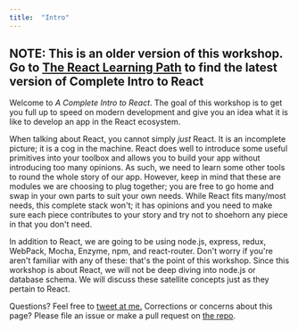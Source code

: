 ```yaml
---
title:  "Intro"
---
```


## **NOTE**: This is an older version of this workshop. Go to [The React Learning Path][react-path] to find the latest version of Complete Intro to React

Welcome to _A Complete Intro to React_. The goal of this workshop is to get you full up to speed on modern development and give you an idea what it is like to develop an app in the React ecosystem.

When talking about React, you cannot simply _just_ React. It is an incomplete picture; it is a cog in the machine. React does well to introduce some useful primitives into your toolbox and allows you to build your app without introducing too many opinions. As such, we need to learn some other tools to round the whole story of our app. However, keep in mind that these are modules we are choosing to plug together; you are free to go home and swap in your own parts to suit your own needs. While React fits many/most needs, this complete stack won't; it has opinions and you need to make sure each piece contributes to your story and try not to shoehorn any piece in that you don't need.

In addition to React, we are going to be using node.js, express, redux, WebPack, Mocha, Enzyme, npm, and react-router. Don't worry if you're aren't familiar with any of these: that's the point of this workshop. Since this workshop is about React, we will not be deep diving into node.js or database schema. We will discuss these satellite concepts just as they pertain to React.

Questions? Feel free to <a href="https://twitter.com/holtbt">tweet at me.</a> Corrections or concerns about this page? Please file an issue or make a pull request on <a href="https://github.com/btholt/complete-intro-to-react">the repo</a>.

[readme]: https://github.com/btholt/complete-intro-to-react-v1/blob/gh-pages/README.md
[react-path]: https://frontendmasters.com/learn/react/

